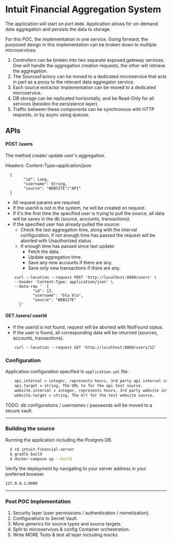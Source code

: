 # Intuit Financial Aggregation System

The application will start on port `8080`.
Application allows for on-demand data aggregation and persists the data to storage.

For this POC, the implementation in one service. 
Going forward, the purposed design in this implementation can be broken down to multiple microservices:
1) Controllers can be broken into two separate exposed gateway services. One will handle the aggregation creation requests, the other will retrieve the aggregation.
2) The SourcesFactory can be moved to a dedicated microservice that acts in part as a proxy to the relevant data aggregator service.
3) Each source extractor implementation can be moved to a dedicated microservice.
4) DB storage can be replicated horizontally, and be Read-Only for all services (besides the persistence layer). 
5) Traffic between these components can be synchronous with HTTP requests, or by async using queues.

## APIs
#### POST /users
The method create/ update user's aggregation.

Headers: Content-Type=application/json
```
  {
        "id": Long,
        "username": String,
        "source": "WEBSITE"/"API"
  }
```
- All request params are required.
- If the userId is not in the system, he will be created on request.
- If it's the first time the specified user is trying to pull the source, all data will be saves in the db (source, accounts, transactions).
- If the specified user has already pulled the source:
    - Check the last aggregation time, along with the interval configuration, if not enough time has passed the request will be aborted with Unauthorized status.
    - If enough time has passed since last update:
        - Fetch the data.
        - Update aggregation time.
        - Save any new accounts if there are any.
        - Save only new transactions if there are any.
      
```shell script
    curl --location --request POST 'http://localhost:8080/users' \
    --header 'Content-Type: application/json' \
    --data-raw '  {
            "id": 12,
            "username": "bla bla",
            "source": "WEBSITE"
      }'
```
        
#### GET /users/:userId
- If the userId is not found, request will be aborted with NotFound status.
- If the user is found, all corresponding data will be returned (sources, accounts, transactions).
         
 ```shell script
     curl --location --request GET 'http://localhost:8080/users/12'
 ```


### Configuration
Application configuration specified in `application.yml` file.

```sh
    api.interval = integer, represents hours, 3rd party api interval constraint.
    api.target = string, The URL to for the api test source.
    website.interval = integer, represents hours, 3rd party website interval constraint.
    website.target = string, The Url for the test website source.
```
TODO: db configurations / usernames / passwords will be moved to a secure vault.
______________________________________________________________

### Building the source
Running the application including the Postgres DB.
```sh
  $ cd intuit-financial-server
  $ gradle build
  $ docker-compose up --build
```

Verify the deployment by navigating to your server address in your preferred browser.

```sh
127.0.0.1:8080
```
______________________________________________________________

### Post POC Implementation
1) Security layer (user permissions / authentication / monetization).
2) Configurations to Secret Vault.
3) More generics for source types and source targets.
4) Split to microservices & config Container orchestration.
5) Write MORE Tests & test all layer including mocks.
